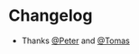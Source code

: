 # Changelog

- Thanks [@Peter] and [@Tomas]

[@Tomas]: https://github.com/Tomas
[@Peter]: https://github.com/Peter
